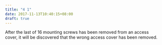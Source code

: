 ```yaml
---
title: "4 1"
date: 2017-11-13T10:40:15+08:00
draft: true
---
```


After the last of 16 mounting screws has been removed from an access cover, it will be discovered that the wrong access cover has been removed.
